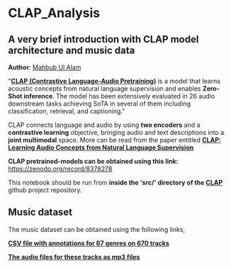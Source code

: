 # CLAP_Analysis

## A very brief introduction with CLAP model architecture and music data

**Author**: [Mahbub Ul Alam](https://www.linkedin.com/in/anondo)

"[**CLAP (Contrastive Language-Audio Pretraining)**](https://github.com/microsoft/CLAP) is a model that learns acoustic concepts from natural language supervision and enables **Zero-Shot inference**. The model has been extensively evaluated in 26 audio downstream tasks achieving SoTA in several of them including classification, retrieval, and captioning."

CLAP connects language and audio by using **two encoders** and a **contrastive learning** objective, bringing audio and text descriptions into a **joint multimodal** space. More can be read from the paper entitled [**CLAP: Learning Audio Concepts from Natural Language Supervision**](https://ieeexplore.ieee.org/abstract/document/10095889)

**CLAP pretrained-models can be obtained using this link:** https://zenodo.org/record/8378278

This notebook should be run from **inside the 'src/' directory of the [CLAP](https://github.com/microsoft/CLAP)** github project repository.

## Music dataset

The music dataset can be obtained using the following links,

[**CSV file with annotations for 67 genres on 670 tracks**](https://drive.google.com/file/d/1Qeb1li9IY8skmuMFA9FM8RyM3KGrte8g/view?usp=sharing)

[**The audio files for these tracks as mp3 files**](https://drive.google.com/file/d/1AOZ8IwNo8nSbIRFr8rqzjnbQQ2bnxKNN/view?usp=sharing)
 
